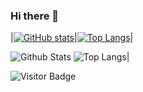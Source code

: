 ### Hi there 👋

<!--
**arcayi/arcayi** is a ✨ _special_ ✨ repository because its `README.md` (this file) appears on your GitHub profile.

Here are some ideas to get you started:

- 🔭 I’m currently working on ...
- 🌱 I’m currently learning ...
- 👯 I’m looking to collaborate on ...
- 🤔 I’m looking for help with ...
- 💬 Ask me about ...
- 📫 How to reach me: ...
- 😄 Pronouns: ...
- ⚡ Fun fact: ...
-->

|[![GitHub stats](https://arcayi.vercel.app/api?username=arcayi&count_private=true&show_icons=true&include_all_commits=true&theme=radical)](https://github.com/arcayi/github-readme-stats)|[![Top Langs](https://arcayi.vercel.app/api/top-langs/?username=arcayi&layout=compact)](https://github.com/arcayi/github-readme-stats)|

![Github Stats](https://arcayi.vercel.app/api?username=arcayi&count_private=true&show_icons=true&include_all_commits=true&theme=radical)
![Top Langs](https://arcayi.vercel.app/api/top-langs/?username=arcayi&hide=TeX&layout=compact)|


![Visitor Badge](https://visitor-badge.laobi.icu/badge?page_id=arcayi.arcayi)
